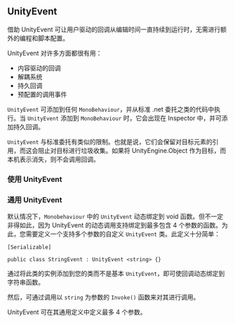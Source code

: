 ## UnityEvent

借助 UnityEvent 可让用户驱动的回调从编辑时间一直持续到运行时，无需进行额外的编程和脚本配置。

UnityEvent 对许多方面都很有用：

- 内容驱动的回调
- 解耦系统
- 持久回调
- 预配置的调用事件

`UnityEvent` 可添加到任何 `MonoBehaviour`，并从标准 .net 委托之类的代码中执行。当 `UnityEvent` 添加到 `MonoBehaviour` 时，它会出现在 Inspector 中，并可添加持久回调。

`UnityEvent` 与标准委托有类似的限制。也就是说，它们会保留对目标元素的引用，而这会阻止对目标进行垃圾收集。如果将 UnityEngine.Object 作为目标，而本机表示消失，则不会调用回调。

### 使用 UnityEvent













### 通用 UnityEvent

默认情况下，`Monobehaviour` 中的 `UnityEvent` 动态绑定到 void 函数。但不一定非得如此，因为 UnityEvent 的动态调用支持绑定到最多包含 4 个参数的函数。为此，您需要定义一个支持多个参数的自定义 `UnityEvent` 类。此定义十分简单：

```
[Serializable]

public class StringEvent : UnityEvent <string> {}
```

通过将此类的实例添加到您的类而不是基本 `UnityEvent`，即可使回调动态绑定到字符串函数。

然后，可通过调用以 `string` 为参数的 `Invoke()` 函数来对其进行调用。

UnityEvent 可在其通用定义中定义最多 4 个参数。